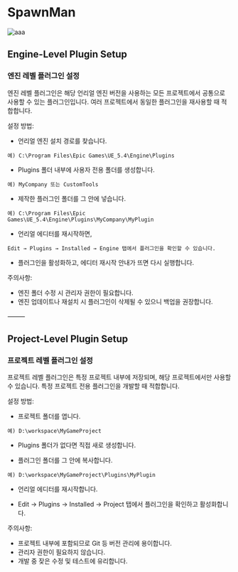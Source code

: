 # SpawnMan

![aaa](https://github.com/sejoung/SpawnMan/releases/download/1.0/sm.gif)

## Engine-Level Plugin Setup

### 엔진 레벨 플러그인 설정

엔진 레벨 플러그인은 해당 언리얼 엔진 버전을 사용하는 모든 프로젝트에서 공통으로 사용할 수 있는 플러그인입니다.
여러 프로젝트에서 동일한 플러그인을 재사용할 때 적합합니다.

설정 방법:

* 언리얼 엔진 설치 경로를 찾습니다.
```
예) C:\Program Files\Epic Games\UE_5.4\Engine\Plugins
```	
* Plugins 폴더 내부에 사용자 전용 폴더를 생성합니다.
```
예) MyCompany 또는 CustomTools
```	
* 제작한 플러그인 폴더를 그 안에 넣습니다.
```
예) C:\Program Files\Epic Games\UE_5.4\Engine\Plugins\MyCompany\MyPlugin
```	
* 언리얼 에디터를 재시작하면,
```
Edit → Plugins → Installed → Engine 탭에서 플러그인을 확인할 수 있습니다.
```	
* 플러그인을 활성화하고, 에디터 재시작 안내가 뜨면 다시 실행합니다.

주의사항:
* 엔진 폴더 수정 시 관리자 권한이 필요합니다.
* 엔진 업데이트나 재설치 시 플러그인이 삭제될 수 있으니 백업을 권장합니다.

⸻

## Project-Level Plugin Setup

### 프로젝트 레벨 플러그인 설정

프로젝트 레벨 플러그인은 특정 프로젝트 내부에 저장되며, 해당 프로젝트에서만 사용할 수 있습니다.
특정 프로젝트 전용 플러그인을 개발할 때 적합합니다.

설정 방법:
* 프로젝트 폴더를 엽니다.
```
예) D:\workspace\MyGameProject
```
* Plugins 폴더가 없다면 직접 새로 생성합니다.
	
* 플러그인 폴더를 그 안에 복사합니다.
```
예) D:\workspace\MyGameProject\Plugins\MyPlugin
```	
* 언리얼 에디터를 재시작합니다.
	
* Edit → Plugins → Installed → Project 탭에서 플러그인을 확인하고 활성화합니다.

주의사항:
* 프로젝트 내부에 포함되므로 Git 등 버전 관리에 용이합니다.
* 관리자 권한이 필요하지 않습니다.
* 개발 중 잦은 수정 및 테스트에 유리합니다.
